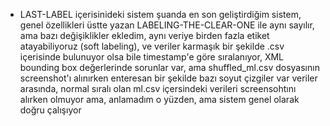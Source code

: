 + LAST-LABEL içerisinideki sistem şuanda en son geliştirdiğim sistem, genel özellikleri üstte yazan LABELING-THE-CLEAR-ONE ile aynı sayılır, ama bazı değişiklikler ekledim, aynı veriye birden fazla etiket atayabiliyoruz (soft labeling), ve veriler karmaşık bir şekilde .csv içerisinde bulunuyor olsa bile timestamp'e göre sıralanıyor, XML bounding box değerlerinde sorunlar var, ama shuffled_ml.csv dosyasının screenshot'ı alınırken enteresan bir şekilde bazı soyut çizgiler var veriler arasında, normal sıralı olan ml.csv içersindeki verileri screensohtını alırken olmuyor ama, anlamadım o yüzden, ama sistem genel olarak doğru çalışıyor
